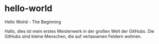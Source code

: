 # hello-world
Hello Wolrd - The Beginning

Hallo, dies ist mein erstes Meisterwerk in der großen Welt der GitHubs. Die GitHubs sind kleine Menschen, die auf verlassenen Feldern wohnen.


